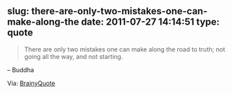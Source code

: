 slug: there-are-only-two-mistakes-one-can-make-along-the
date: 2011-07-27 14:14:51
type: quote
---

> There are only two mistakes one can make along the road to truth; not going all the way, and not starting.

– Buddha 

 Via: [BrainyQuote](http://www.brainyquote.com/quotes/quotes/b/buddha122211.html)
